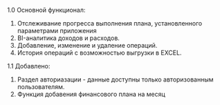 1.0
Основной функционал:
1. Отслеживание прогресса выполнения плана, установленного параметрами приложения
2. BI-аналитика доходов и расходов.
3. Добавление, изменение и удаление операций.
4. История операций с возможностью выгрузки в EXCEL.

1.1
Добавлено:
1. Раздел авториазации - данные доступны только авторизованным пользователям.
2. Функция добавения финансового плана на месяц
